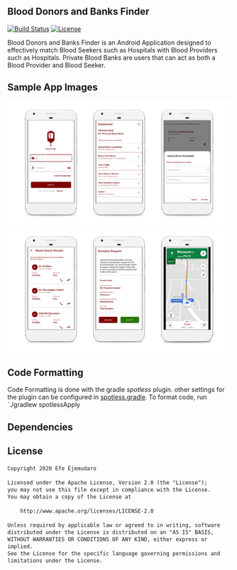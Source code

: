 ## Blood Donors and Banks Finder
[![Build Status](https://dev.azure.com/Efguydan/BloodFinder/_apis/build/status/efguydan.Blood-Donor-Blood-Bank-Finder?branchName=master)](https://dev.azure.com/Efguydan/BloodFinder/_build/latest?definitionId=1&branchName=master)
[![License](https://img.shields.io/badge/license-Apache%202-4EB1BA.svg?style=flat-square)](https://www.apache.org/licenses/LICENSE-2.0.html)

Blood Donors and Banks Finder is an Android Application designed to effectively match Blood Seekers such as Hospitals with Blood Providers such as Hospitals.
Private Blood Banks are users that can act as both a Blood Provider and Blood Seeker.


## Sample App Images
![Showcase 1](https://raw.githubusercontent.com/efguydan/Blood-Donor-Blood-Bank-Finder/master/showcase/showcase_1.png)
![Showcase 2](https://raw.githubusercontent.com/efguydan/Blood-Donor-Blood-Bank-Finder/master/showcase/showcase_2.png)


## Code Formatting
Code Formatting is done with the gradle *spotless* plugin. other settings for the plugin can be configured in [spotless.gradle](spotless.gradle). To format code, run `./gradlew spotlessApply

## Dependencies

## License
```
Copyright 2020 Efe Ejemudaro

Licensed under the Apache License, Version 2.0 (the "License");
you may not use this file except in compliance with the License.
You may obtain a copy of the License at

    http://www.apache.org/licenses/LICENSE-2.0

Unless required by applicable law or agreed to in writing, software
distributed under the License is distributed on an "AS IS" BASIS,
WITHOUT WARRANTIES OR CONDITIONS OF ANY KIND, either express or implied.
See the License for the specific language governing permissions and
limitations under the License.
```


